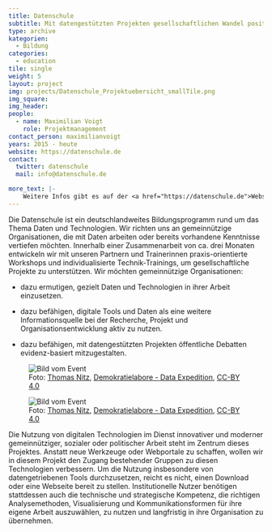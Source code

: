 ```yaml
---
title: Datenschule
subtitle: Mit datengestützten Projekten gesellschaftlichen Wandel positiv gestalten
type: archive
kategorien:
  - Bildung
categories:
  - education
tile: single
weight: 5
layout: project
img: projects/Datenschule_Projektuebersicht_smallTile.png
img_square:
img_header:
people:
  - name: Maximilian Voigt
    role: Projektmanagement
contact_person: maximilianvoigt
years: 2015 - heute
website: https://datenschule.de
contact:
  twitter: datenschule
  mail: info@datenschule.de

more_text: |-
    Weitere Infos gibt es auf der <a href="https://datenschule.de">Website</a> der Datenschule.
---
```

Die Datenschule ist ein deutschlandweites Bildungsprogramm rund um das Thema Daten und Technologien. Wir richten uns an gemeinnützige Organisationen, die mit Daten arbeiten oder bereits vorhandene Kenntnisse vertiefen möchten. Innerhalb einer Zusammenarbeit von ca. drei Monaten entwickeln wir mit unseren Partnern und Trainerinnen praxis-orientierte Workshops und individualisierte Technik-Trainings, um gesellschaftliche Projekte zu unterstützen.
Wir möchten gemeinnützige Organisationen:

+ dazu ermutigen, gezielt Daten und Technologien in ihrer Arbeit einzusetzen.

+ dazu befähigen, digitale Tools und Daten als eine weitere Informationsquelle bei der Recherche, Projekt
und Organisationsentwicklung aktiv zu nutzen.

+ dazu befähigen, mit datengestützten Projekten öffentliche Debatten evidenz-basiert mitzugestalten.


<div class="two-img offset-lg-2">
  <figure class="license">
    <img alt="Bild vom Event" src="/files/projects/datenschule_img_1.jpg">
        <figcaption>Foto: <a href="//tnt-fotoart.de">Thomas Nitz</a>, <a href=https://www.flickr.com/photos/okfde/42889539312/in/album-72157696546500561/>Demokratielabore - Data Expedition</a>, <a href="https://creativecommons.org/licenses/by/4.0/">CC-BY 4.0</a></figcaption>
    </figure>
    <figure class="license">
    <img alt="Bild vom Event" src="/files/projects/datenschule_img_2.jpg">
        <figcaption>Foto: <a href="//tnt-fotoart.de">Thomas Nitz</a>, <a href="https://www.flickr.com/photos/okfde/42939106321/in/album-72157696546500561/">Demokratielabore - Data Expedition</a>, <a href="https://creativecommons.org/licenses/by/4.0/">CC-BY 4.0</a></figcaption>
    </figure>
</div>


Die Nutzung von digitalen Technologien im Dienst innovativer und moderner gemeinnütziger, sozialer oder politischer Arbeit steht im Zentrum dieses Projektes. Anstatt neue Werkzeuge oder Webportale zu schaffen, wollen wir in diesem Projekt den Zugang bestehender Gruppen zu diesen Technologien verbessern. Um die Nutzung insbesondere von datengetriebenen Tools durchzusetzen, reicht es nicht, einen Download oder eine Webseite bereit zu stellen. Institutionelle Nutzer benötigen stattdessen auch die technische und strategische Kompetenz, die richtigen Analysemethoden, Visualisierung und Kommunikationsformen für ihre eigene Arbeit auszuwählen, zu nutzen und langfristig in ihre Organisation zu übernehmen.
